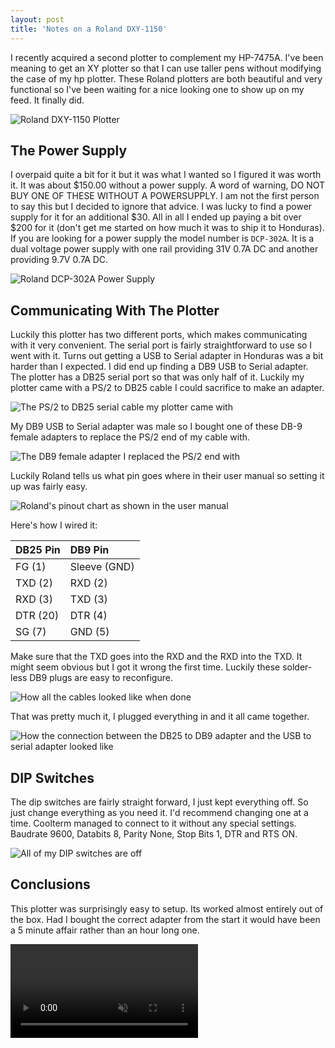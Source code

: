 ```yaml
---
layout: post
title: 'Notes on a Roland DXY-1150'
---
```


I recently acquired a second plotter to complement my HP-7475A. I've been meaning to get an XY plotter so that I can use taller pens without modifying the case of my hp plotter. These Roland plotters are both beautiful and very functional so I've been waiting for a nice looking one to show up on my feed. It finally did.

![Roland DXY-1150 Plotter](/files/2019-10-25-notes-on-a-roland-dxy-1150/plotter.jpg)

## The Power Supply

I overpaid quite a bit for it but it was what I wanted so I figured it was worth it. It was about $150.00 without a power supply. A word of warning, DO NOT BUY ONE OF THESE WITHOUT A POWERSUPPLY. I am not the first person to say this but I decided to ignore that advice. I was lucky to find a power supply for it for an additional $30. All in all I ended up paying a bit over \$200 for it (don't get me started on how much it was to ship it to Honduras). If you are looking for a power supply the model number is `DCP-302A`. It is a dual voltage power supply with one rail providing 31V 0.7A DC and another providing 9.7V 0.7A DC.

![Roland DCP-302A Power Supply](/files/2019-10-25-notes-on-a-roland-dxy-1150/power-supply.jpg)

## Communicating With The Plotter

Luckily this plotter has two different ports, which makes communicating with it very convenient. The serial port is fairly straightforward to use so I went with it. Turns out getting a USB to Serial adapter in Honduras was a bit harder than I expected. I did end up finding a DB9 USB to Serial adapter. The plotter has a DB25 serial port so that was only half of it. Luckily my plotter came with a PS/2 to DB25 cable I could sacrifice to make an adapter.

![The PS/2 to DB25 serial cable my plotter came with](/files/2019-10-25-notes-on-a-roland-dxy-1150/original-cable.jpg)

My DB9 USB to Serial adapter was male so I bought one of these DB-9 female adapters to replace the PS/2 end of my cable with.

![The DB9 female adapter I replaced the PS/2 end with](/files/2019-10-25-notes-on-a-roland-dxy-1150/DB9-female-adapter.jpg)

Luckily Roland tells us what pin goes where in their user manual so setting it up was fairly easy.

![Roland's pinout chart as shown in the user manual](/files/2019-10-25-notes-on-a-roland-dxy-1150/pinout.jpg)

Here's how I wired it:

| DB25 Pin | DB9 Pin      |
| :------- | :----------- |
| FG (1)   | Sleeve (GND) |
| TXD (2)  | RXD (2)      |
| RXD (3)  | TXD (3)      |
| DTR (20) | DTR (4)      |
| SG (7)   | GND (5)      |

Make sure that the TXD goes into the RXD and the RXD into the TXD. It might seem obvious but I got it wrong the first time. Luckily these solder-less DB9 plugs are easy to reconfigure.

![How all the cables looked like when done](/files/2019-10-25-notes-on-a-roland-dxy-1150/final-cable.jpg)

That was pretty much it, I plugged everything in and it all came together.

![How the connection between the DB25 to DB9 adapter and the USB to serial adapter looked like](/files/2019-10-25-notes-on-a-roland-dxy-1150/cables-connected.jpg)

## DIP Switches

The dip switches are fairly straight forward, I just kept everything off. So just change everything as you need it. I'd recommend changing one at a time. Coolterm managed to connect to it without any special settings. Baudrate 9600, Databits 8, Parity None, Stop Bits 1, DTR and RTS ON.

![All of my DIP switches are off](/files/2019-10-25-notes-on-a-roland-dxy-1150/dip-switches.jpg)

## Conclusions

This plotter was surprisingly easy to setup. Its worked almost entirely out of the box. Had I bought the correct adapter from the start it would have been a 5 minute affair rather than an hour long one.

<video playsinline muted="muted" autoplay="autoplay" preload="auto" loop="loop">
    <source src="/files/2019-10-25-notes-on-a-roland-dxy-1150/plotter-working.mp4" type="video/mp4">
</video>
